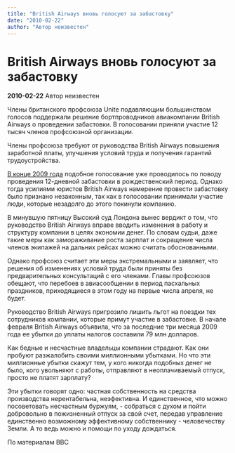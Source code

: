 ```yaml
---
title: "British Airways вновь голосуют за забастовку"
date: "2010-02-22"
author: "Автор неизвестен"
---
```


# British Airways вновь голосуют за забастовку

**2010-02-22** Автор неизвестен

Члены британского профсоюза Unite подавляющим большинством голосов поддержали решение бортпроводников авиакомпании British Airways о проведении забастовки. В голосовании приняли участие 12 тысяч членов профсоюзной организации.

Члены профсоюза требуют от руководства British Airways повышения заработной платы, улучшения условий труда и получения гарантий трудоустройства.

[В конце 2009 года](/1733.md) подобное голосование уже проводилось по поводу проведения 12-дневной забастовки в рождественский период. Однако тогда усилиями юристов British Airways намерение провести забастовку было признано незаконным, так как в голосовании принимали участие люди, которые незадолго до этого покинули компанию.

В минувшую пятницу Высокий суд Лондона вынес вердикт о том, что руководство British Airways вправе вводить изменения в работу и структуру компании в целях экономии денег. По словам судьи, даже такие меры как замораживание роста зарплат и сокращение числа членов экипажей на дальних рейсах можно считать обоснованными.

Однако профсоюз считает эти меры экстремальными и заявляет, что решения об изменениях условий труда были приняты без предварительных консультаций с его членами. Главы профсоюзов обещают, что перебоев в авиасообщении в период пасхальных праздников, приходящиеся в этом году на первые числа апреля, не будет.

Руководство British Airways пригрозило лишить льгот на поездки тех сотрудников компании, которые примут участие в забастовке. В начале февраля British Airways объявила, что за последние три месяца 2009 года ее убытки до уплаты налогов составили 79 млн долларов.

Как бедные и несчастные владельцы компании страдают. Как они пробуют разжалобить своими миллионными убытками. Но что эти миллионные убытки скажут тем, у кого никогда подобных денег не было, кого увольняют с работы, отправляют в неоплачиваемый отпуск, просто не платят зарплату?

Эти убытки говорят одно: частная собственность на средства производства нерентабельна, неэфективна. И единственное, что можно посоветовать несчастным буржуям, - собраться с духом и пойти добровольно в пожизненный отпуск за свой счет, передав управление единственно возможному эффективному собственнику - человечеству Земли. А то ведь можно и помощи по уходу дождаться.

По материалам BBC